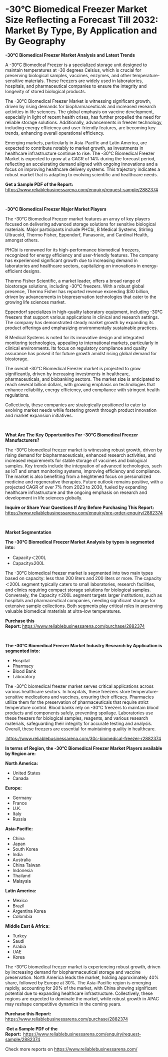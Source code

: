 <p><h1>-30°C Biomedical Freezer Market Size Reflecting a Forecast Till 2032: Market By Type, By Application and By Geography</h1></p><p><strong>-30°C Biomedical Freezer Market Analysis and Latest Trends</strong></p>
<p><p>A -30°C Biomedical Freezer is a specialized storage unit designed to maintain temperatures at -30 degrees Celsius, which is crucial for preserving biological samples, vaccines, enzymes, and other temperature-sensitive materials. These freezers are widely used in laboratories, hospitals, and pharmaceutical companies to ensure the integrity and longevity of stored biological products.</p><p>The -30°C Biomedical Freezer Market is witnessing significant growth, driven by rising demands for biopharmaceuticals and increased research activities in life sciences. The global emphasis on vaccine development, especially in light of recent health crises, has further propelled the need for reliable storage solutions. Additionally, advancements in freezer technology, including energy efficiency and user-friendly features, are becoming key trends, enhancing overall operational efficiency.</p><p>Emerging markets, particularly in Asia-Pacific and Latin America, are expected to contribute notably to market growth, as investments in healthcare infrastructure continue to rise. The -30°C Biomedical Freezer Market is expected to grow at a CAGR of 14% during the forecast period, reflecting an accelerating demand aligned with ongoing innovations and a focus on improving healthcare delivery systems. This trajectory indicates a robust market that is adapting to evolving scientific and healthcare needs.</p></p>
<p><strong>Get a Sample PDF of the Report:&nbsp;</strong> <a href="https://www.reliablebusinessarena.com/enquiry/request-sample/2882374?utm_campaign=2529&utm_medium=2&utm_source=Github&utm_content=ia&utm_term=13032025&utm_id=30c-biomedical-freezer">https://www.reliablebusinessarena.com/enquiry/request-sample/2882374</a></p>
<p>&nbsp;</p>
<p><strong>-30°C Biomedical Freezer Major Market Players</strong></p>
<p><p>The -30°C Biomedical Freezer market features an array of key players focused on delivering advanced storage solutions for sensitive biological materials. Major participants include PHCbi, B Medical Systems, Stirling Ultracold, Thermo Fisher, Eppendorf, Panasonic, and Cardinal Health, amongst others.</p><p>PHCbi is renowned for its high-performance biomedical freezers, recognized for energy efficiency and user-friendly features. The company has experienced significant growth due to increasing demand in laboratories and healthcare sectors, capitalizing on innovations in energy-efficient designs. </p><p>Thermo Fisher Scientific, a market leader, offers a broad range of biostorage solutions, including -30°C freezers. With a robust global presence, Thermo Fisher has reported revenue exceeding $30 billion, driven by advancements in biopreservation technologies that cater to the growing life sciences market.</p><p>Eppendorf specializes in high-quality laboratory equipment, including -30°C freezers that support various applications in clinical and research settings. The company has demonstrated steady market growth by expanding its product offerings and emphasizing environmentally sustainable practices.</p><p>B Medical Systems is noted for its innovative design and integrated monitoring technologies, appealing to international markets, particularly in clinical environments. Its focus on regulatory compliance and quality assurance has poised it for future growth amidst rising global demand for biostorage.</p><p>The overall -30°C Biomedical Freezer market is projected to grow significantly, driven by increasing investments in healthcare, pharmaceuticals, and biobanking sectors. The market size is anticipated to reach several billion dollars, with growing emphasis on technologies that enhance reliability, energy efficiency, and compliance with stringent health regulations.</p><p>Collectively, these companies are strategically positioned to cater to evolving market needs while fostering growth through product innovation and market expansion initiatives.</p></p>
<p>&nbsp;</p>
<p><strong>What Are The Key Opportunities For -30°C Biomedical Freezer Manufacturers?</strong></p>
<p><p>The -30°C biomedical freezer market is witnessing robust growth, driven by rising demand for biopharmaceuticals, enhanced research activities, and increased requirements for stable storage of vaccines and biological samples. Key trends include the integration of advanced technologies, such as IoT and smart monitoring systems, improving efficiency and compliance. The market is also benefiting from a heightened focus on personalized medicine and regenerative therapies. Future outlook remains positive, with a projected CAGR of over 7% from 2023 to 2030, fueled by expanding healthcare infrastructure and the ongoing emphasis on research and development in life sciences globally.</p></p>
<p><strong>Inquire or Share Your Questions If Any Before Purchasing This Report:</strong> <a href="https://www.reliablebusinessarena.com/enquiry/pre-order-enquiry/2882374?utm_campaign=2529&utm_medium=2&utm_source=Github&utm_content=ia&utm_term=13032025&utm_id=30c-biomedical-freezer">https://www.reliablebusinessarena.com/enquiry/pre-order-enquiry/2882374</a></p>
<p>&nbsp;</p>
<p><strong>Market Segmentation</strong></p>
<p><strong>The -30°C Biomedical Freezer Market Analysis by types is segmented into:</strong></p>
<p><ul><li> Capacity＜200L</li><li>Capacity≥200L </li></ul></p>
<p><p>The -30°C biomedical freezer market is segmented into two main types based on capacity: less than 200 liters and 200 liters or more. The capacity ＜200L segment typically caters to small laboratories, research facilities, and clinics requiring compact storage solutions for biological samples. Conversely, the Capacity ≥200L segment targets larger institutions, such as hospitals and pharmaceutical companies, needing significant storage for extensive sample collections. Both segments play critical roles in preserving valuable biomedical materials at ultra-low temperatures.</p></p>
<p><strong>Purchase this Report:&nbsp;</strong><a href="https://www.reliablebusinessarena.com/purchase/2882374?utm_campaign=2529&utm_medium=2&utm_source=Github&utm_content=ia&utm_term=13032025&utm_id=30c-biomedical-freezer">https://www.reliablebusinessarena.com/purchase/2882374</a></p>
<p>&nbsp;</p>
<p><strong>The -30°C Biomedical Freezer Market Industry Research by Application is segmented into:</strong></p>
<p><ul><li> Hospital</li><li>Pharmacy</li><li>Blood Bank</li><li>Laboratory </li></ul></p>
<p><p>The -30°C biomedical freezer market serves critical applications across various healthcare sectors. In hospitals, these freezers store temperature-sensitive medications and vaccines, ensuring their efficacy. Pharmacies utilize them for the preservation of pharmaceuticals that require strict temperature control. Blood banks rely on -30°C freezers to maintain blood products and components safely, preventing spoilage. Laboratories use these freezers for biological samples, reagents, and various research materials, safeguarding their integrity for accurate testing and analysis. Overall, these freezers are essential for maintaining quality in healthcare.</p></p>
<p><a href="https://www.reliablebusinessarena.com/30c-biomedical-freezer-r2882374?utm_campaign=2529&utm_medium=2&utm_source=Github&utm_content=ia&utm_term=13032025&utm_id=30c-biomedical-freezer">&nbsp;https://www.reliablebusinessarena.com/30c-biomedical-freezer-r2882374</a></p>
<p><strong>In terms of Region, the -30°C Biomedical Freezer Market Players available by Region are:</strong></p>
<p>
    <p> <strong> North America: </strong>
        <ul>
            <li>United States</li>
            <li>Canada</li>
        </ul>
        </p> 
    <p> <strong> Europe: </strong>
        <ul>
            <li>Germany</li>
            <li>France</li>
            <li>U.K.</li>
            <li>Italy</li>
            <li>Russia</li>
        </ul>
        </p> 
    <p> <strong> Asia-Pacific: </strong>
        <ul>
            <li>China</li>
            <li>Japan</li>
            <li>South Korea</li>
            <li>India</li>
            <li>Australia</li>
            <li>China Taiwan</li>
            <li>Indonesia</li>
            <li>Thailand</li>
            <li>Malaysia</li>
        </ul>
        </p> 
    <p> <strong> Latin America: </strong>
        <ul>
            <li>Mexico</li>
            <li>Brazil</li>
            <li>Argentina Korea</li>
            <li>Colombia</li>
        </ul>
        </p> 
    <p> <strong> Middle East & Africa: </strong>
        <ul>
            <li>Turkey</li>
            <li>Saudi</li>
            <li>Arabia</li>
            <li>UAE</li>
            <li>Korea</li>
        </ul>
    </p>
    </p>
<p><p>The -30°C biomedical freezer market is experiencing robust growth, driven by increasing demand for biopharmaceutical storage and vaccine preservation. North America leads the market, holding approximately 40% share, followed by Europe at 30%. The Asia-Pacific region is emerging rapidly, accounting for 20% of the market, with China showing significant potential due to expanding healthcare infrastructure. Collectively, these regions are expected to dominate the market, while robust growth in APAC may reshape competitive dynamics in the coming years.</p></p>
<p><strong>Purchase this Report: </strong><a href="https://www.reliablebusinessarena.com/purchase/2882374?utm_campaign=2529&utm_medium=2&utm_source=Github&utm_content=ia&utm_term=13032025&utm_id=30c-biomedical-freezer">https://www.reliablebusinessarena.com/purchase/2882374</a></p>
<p>&nbsp;<strong>Get a Sample PDF of the Report:&nbsp;&nbsp;</strong><a href="https://www.reliablebusinessarena.com/enquiry/request-sample/2882374?utm_campaign=2529&utm_medium=2&utm_source=Github&utm_content=ia&utm_term=13032025&utm_id=30c-biomedical-freezer">https://www.reliablebusinessarena.com/enquiry/request-sample/2882374</a></p>
<p><strong></strong></p>
<p>Check more reports on <a href="https://www.reliablebusinessarena.com/?utm_campaign=2529&utm_medium=2&utm_source=Github&utm_content=ia&utm_term=13032025&utm_id=30c-biomedical-freezer">https://www.reliablebusinessarena.com/</a></p>